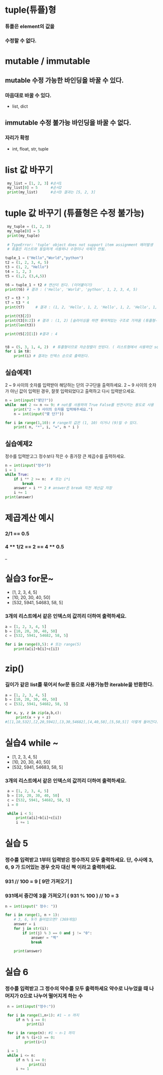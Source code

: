 # tuple(튜플)형
### 튜플은 element의 값을
### 수정할 수 없다.
# mutable / immutable
## mutable 수정 가능한 바인딩을 바꿀 수 있다. 
### 마음대로 바꿀 수 있다.
- list, dict
## immutable 수정 불가능 바인딩을 바꿀 수 없다. 
### 자리가 확정
- int, float, str, tuple

# list 값 바꾸기
```python
 my_list = [1, 2, 3] #순서1
 my_list[0] = 5      #순서2
 print(my_list)      #순서3 결과는 [5, 2, 3]  
```
# tuple 값 바꾸기 (튜플형은 수정 불가능)

```python
 my_tuple = (1, 2, 3)
 my_tuple[0] = 5       
 print(my_tuple)       
 
 # TypeError: 'tuple' object does not support item assignment 에러발생
 # 튜플은 리스트와 동일하게 사용하나 수정이나 삭제가 안됨.
 ```
```python
tuple_1 = ("Hello","World","python") 
t2 = (1, 2, 3, 4, 5)
t3 = (1, 2, "Hello")
t4 = 1, 2, 3
t5 = (1,2, (3,4,5))

t6 = tuple_1 + t2 # 연산이 된다. (이어붙이기)
print(t6) # 결과 : ('Hello', 'World', 'python', 1, 2, 3, 4, 5)

t7 = t3 * 3
t7 = t3 * 4 
print(t7)     # 결과 : (1, 2, 'Hello', 1, 2, 'Hello', 1, 2, 'Hello', 1, 2, 'Hello')

print(t3[2])
print(t3[0:2]) # 결과 : (1, 2) [슬라이싱을 하면 묶여져있는 구조로 가져옴 (튜플형-수정안됨)]
print(len(t3))

print(t5[2][1]) #결과 : 4


t8 = (5, 3, 1, 4, 2)  # 튜플형이므로 차순정렬이 안된다. ( 리스트형에서 사용하던 sort같은 함수 사용 안됨.)
for i in t8:
    print(i) # 결과는 인덱스 순으로 출력된다.
```

## 실습예제1
2 ~ 9 사이의 숫자를 입력받아
해당하는 단의 구구단을 출력하세요.
2 ~ 9 사이의 숫자가 아닌 값이
입력된 경우, 잘못 입력되었다고
출력하고 다시 입력받으세요.

```python
n = int(input("몇단?"))
while  not 2 <= n <= 9: # not를 사용하여 True False를 반전시키는 용도로 사용
    print("2 ~ 9 사이의 숫자를 입력해주세요.")
    n = int(input("몇 단?"))

for i in range(1,10): # range의 값은 (1, 10) 이거나 (9)일 수 있다.
    print( n, "*", i, "=", n * i )
```

## 실습예제2
정수를 입력받고그 정수보다 작은 수 중가장 큰 제곱수를 출력하세요.
```python
n = int(input("정수"))
i = 1
while True:
    if i ** 2 >= n:  # 또는 i*i
        break
    answer = i ** 2 # answer은 break 직전 계산값 저장
    i += 1
print(answer)
```

# 제곱계산 예시
### 2/1 == 0.5
### 4 ** 1/2 == 2 == 4 ** 0.5
_ 

# 실습3 for문~

-  [1, 2, 3, 4, 5]
- [10, 20, 30, 40, 50]
- [532, 5941, 54683, 58, 5]
### 3개의 리스트에서 같은 인덱스의 값끼리 더하여 출력하세요.

```python
a = [1, 2, 3, 4, 5]
b = [10, 20, 30, 40, 50]
c = [532, 5941, 54682, 58, 5]

for i in range(0,5): # 또는 range(5)
    print(a[i]+b[i]+c[i])
```

# zip()
### 길이가 같은 list를 묶어서 for문 등으로 사용가능한 iterable을 반환한다. 
``` python
a = [1, 2, 3, 4, 5]
b = [10, 20, 30, 40, 50]
c = [532, 5941, 54682, 58, 5]

for x, y, z in zip(a,b,c):
     print(x + y + z) 
#[[1,10,532],[2,20,5941],[3,30,54682],[4,40,58],[5,50,5]] 이렇게 들어간다.
```

# 실습4 while ~

- [1, 2, 3, 4, 5]
- [10, 20, 30, 40, 50]
- [532, 5941, 54683, 58, 5]
### 3개의 리스트에서 같은 인덱스의 값끼리 더하여 출력하세요.

```python
 a = [1, 2, 3, 4, 5]
 b = [10, 20, 30, 40, 50]
 c = [532, 5941, 54682, 58, 5]
 i = 0

 while i < 5:
     print(a[i]+b[i]+c[i])
     i += 1
```

# 실습 5

### 정수를 입력받고 1부터 입력받은 정수까지 모두 출력하세요. 단, 수사에 3, 6, 9 가 드어있는 경우 숫자 대신 짝 이라고 출력하세요.

### 931 // 100 = 9  [ 9만 가져오기 ]
### 931에서 중간에 3을 가져오기  ( 931 % 100 ) // 10 = 3 

```python
n = int(input(" 정수: "))

for i in range(1, n + 1):
    # 3, 6, 9가 들어있으면? (369게임)
    answer = i
    for j in str(i):
        if int(j) % 3 == 0 and j != "0":
            answer = "짝"
            break
    
    print(answer)
```

# 실습 6

### 정수를 입력받고 그 정수의 약수를  모두 출력하세요 약수로 나누었을 때 나머지가 0으로 나누어 떨어지게 하는 수

```python
 n = int(input("정수:"))

 for i in range(1,n+1): #1 ~ n 까지
     if n % i == 0:
          print(i)

 for i in range(n): #1 ~ n-1 까지
     if n % (i+1) == 0:
         print(i+1)

 i = 1
 while i <= n:
     if n % i == 0:
           print(i)
     i += 1         

